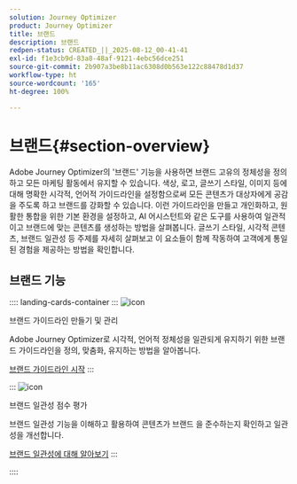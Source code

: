 ```yaml
---
solution: Journey Optimizer
product: Journey Optimizer
title: 브랜드
description: 브랜드
redpen-status: CREATED_||_2025-08-12_00-41-41
exl-id: f1e3cb9d-83a8-48af-9121-4ebc56dce251
source-git-commit: 2b907a3be8b11ac6308d0b563e122c88478d1d37
workflow-type: ht
source-wordcount: '165'
ht-degree: 100%

---
```


# 브랜드{#section-overview}

Adobe Journey Optimizer의 &#39;브랜드&#39; 기능을 사용하면 브랜드 고유의 정체성을 정의하고 모든 마케팅 활동에서 유지할 수 있습니다. 색상, 로고, 글쓰기 스타일, 이미지 등에 대해 명확한 시각적, 언어적 가이드라인을 설정함으로써 모든 콘텐츠가 대상자에게 공감을 주도록 하고 브랜드를 강화할 수 있습니다. 이런 가이드라인을 만들고 개인화하고, 원활한 통합을 위한 기본 환경을 설정하고, AI 어시스턴트와 같은 도구를 사용하여 일관적이고 브랜드에 맞는 콘텐츠를 생성하는 방법을 살펴봅니다. 글쓰기 스타일, 시각적 콘텐츠, 브랜드 일관성 등 주제를 자세히 살펴보고 이 요소들이 함께 작동하여 고객에게 통일된 경험을 제공하는 방법을 확인합니다.

## 브랜드 기능

:::: landing-cards-container
:::
![icon](https://cdn.experienceleague.adobe.com/icons/circle-play.svg?lang=ko)

브랜드 가이드라인 만들기 및 관리

Adobe Journey Optimizer로 시각적, 언어적 정체성을 일관되게 유지하기 위한 브랜드 가이드라인을 정의, 맞춤화, 유지하는 방법을 알아봅니다.

[브랜드 가이드라인 시작](../using/content-management/brands.md)
:::

:::
![icon](https://cdn.experienceleague.adobe.com/icons/list-check.svg?lang=ko)

브랜드 일관성 점수 평가

브랜드 일관성 기능을 이해하고 활용하여 콘텐츠가 브랜드 을 준수하는지 확인하고 일관성을 개선합니다.

[브랜드 일관성에 대해 알아보기](../using/content-management/brands-score.md)
:::

::::
